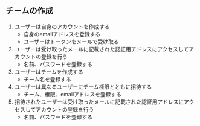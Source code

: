 チームの作成
---

1. ユーザーは自身のアカウントを作成する
    * 自身のemailアドレスを登録する
    * ユーザーはトークンをメールで受け取る
1. ユーザーは受け取ったメールに記載された認証用アドレスにアクセスしてアカウントの登録を行う
    * 名前、パスワードを登録する
1. ユーザーはチームを作成する
    * チーム名を登録する
1. ユーザーは異なるユーザーにチーム権限とともに招待する
    * チーム、権限、emailアドレスを登録する
1. 招待されたユーザーは受け取ったメールに記載された認証用アドレスにアクセスしてアカウントの登録を行う
    * 名前、パスワードを登録する
